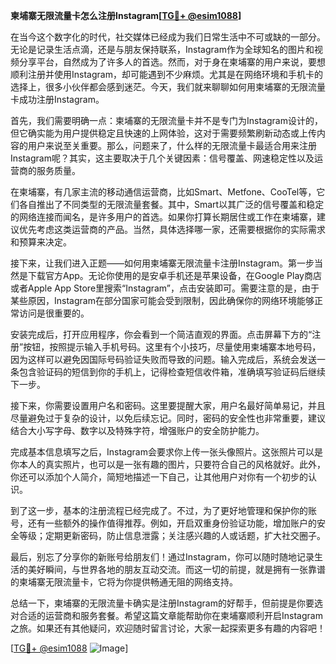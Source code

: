 **柬埔寨无限流量卡怎么注册Instagram[[TG💪+ @esim1088](https://t.me/s/esim1088)]**

在当今这个数字化的时代，社交媒体已经成为我们日常生活中不可或缺的一部分。无论是记录生活点滴，还是与朋友保持联系，Instagram作为全球知名的图片和视频分享平台，自然成为了许多人的首选。然而，对于身在柬埔寨的用户来说，要想顺利注册并使用Instagram，却可能遇到不少麻烦。尤其是在网络环境和手机卡的选择上，很多小伙伴都会感到迷茫。今天，我们就来聊聊如何用柬埔寨的无限流量卡成功注册Instagram。

首先，我们需要明确一点：柬埔寨的无限流量卡并不是专门为Instagram设计的，但它确实能为用户提供稳定且快速的上网体验，这对于需要频繁刷新动态或上传内容的用户来说至关重要。那么，问题来了，什么样的无限流量卡最适合用来注册Instagram呢？其实，这主要取决于几个关键因素：信号覆盖、网速稳定性以及运营商的服务质量。

在柬埔寨，有几家主流的移动通信运营商，比如Smart、Metfone、CooTel等，它们各自推出了不同类型的无限流量套餐。其中，Smart以其广泛的信号覆盖和稳定的网络连接而闻名，是许多用户的首选。如果你打算长期居住或工作在柬埔寨，建议优先考虑这类运营商的产品。当然，具体选择哪一家，还需要根据你的实际需求和预算来决定。

接下来，让我们进入正题——如何用柬埔寨无限流量卡注册Instagram。第一步当然是下载官方App。无论你使用的是安卓手机还是苹果设备，在Google Play商店或者Apple App Store里搜索“Instagram”，点击安装即可。需要注意的是，由于某些原因，Instagram在部分国家可能会受到限制，因此确保你的网络环境能够正常访问是很重要的。

安装完成后，打开应用程序，你会看到一个简洁直观的界面。点击屏幕下方的“注册”按钮，按照提示输入手机号码。这里有个小技巧，尽量使用柬埔寨本地号码，因为这样可以避免因国际号码验证失败而导致的问题。输入完成后，系统会发送一条包含验证码的短信到你的手机上，记得检查短信收件箱，准确填写验证码后继续下一步。

接下来，你需要设置用户名和密码。这里要提醒大家，用户名最好简单易记，并且尽量避免过于复杂的设计，以免后续忘记。同时，密码的安全性也非常重要，建议结合大小写字母、数字以及特殊字符，增强账户的安全防护能力。

完成基本信息填写之后，Instagram会要求你上传一张头像照片。这张照片可以是你本人的真实照片，也可以是一张有趣的图片，只要符合自己的风格就好。此外，你还可以添加个人简介，简短地描述一下自己，让其他用户对你有一个初步的认识。

到了这一步，基本的注册流程已经完成了。不过，为了更好地管理和保护你的账号，还有一些额外的操作值得推荐。例如，开启双重身份验证功能，增加账户的安全等级；定期更新密码，防止信息泄露；关注感兴趣的人或话题，扩大社交圈子。

最后，别忘了分享你的新账号给朋友们！通过Instagram，你可以随时随地记录生活的美好瞬间，与世界各地的朋友互动交流。而这一切的前提，就是拥有一张靠谱的柬埔寨无限流量卡，它将为你提供畅通无阻的网络支持。

总结一下，柬埔寨的无限流量卡确实是注册Instagram的好帮手，但前提是你要选对合适的运营商和服务套餐。希望这篇文章能帮助你在柬埔寨顺利开启Instagram之旅。如果还有其他疑问，欢迎随时留言讨论，大家一起探索更多有趣的内容吧！

[[TG💪+ @esim1088](https://t.me/s/esim1088) ![Image](https://i.postimg.cc/4NQfJmqS/Snipaste-2025-05-13-00-14-12.png)]